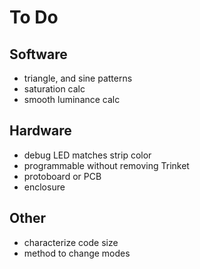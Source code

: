 # To Do

## Software
* triangle, and sine patterns
* saturation calc
* smooth luminance calc

## Hardware
* debug LED matches strip color
* programmable without removing Trinket
* protoboard or PCB
* enclosure

## Other
* characterize code size
* method to change modes
